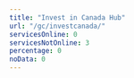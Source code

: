 ```yaml
---
title: "Invest in Canada Hub"
url: "/gc/investcanada/"
servicesOnline: 0
servicesNotOnline: 3
percentage: 0
noData: 0
---
```

